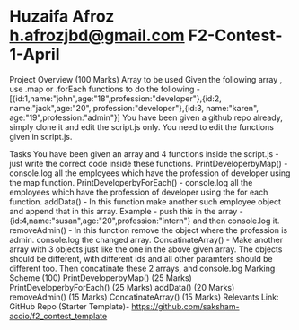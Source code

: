 # Huzaifa Afroz h.afrozjbd@gmail.com F2-Contest-1-April

Project Overview (100 Marks)
Array to be used
Given the following array , use .map or .forEach functions to do the following -
[{id:1,name:"john",age:"18",profession:"developer"},{id:2, name:"jack",age:"20", profession:"developer"},{id:3, name:"karen", age:"19",profession:"admin"}]
You have been given a github repo already, simply clone it and edit the script.js only. You need to edit the functions given in script.js.

Tasks
You have been given an array and 4 functions inside the script.js - just write the correct code inside these functions.
PrintDeveloperbyMap() - console.log all the employees which have the profession of developer using the map function.
PrintDeveloperbyForEach() - console.log all the employees which have the profession of developer using the for each function.
addData() - In this function make another such employee object and append that in this array. Example - push this in the array - {id:4,name:"susan",age:"20",profession:"intern"} and then console.log it.
removeAdmin() - In this function remove the object where the profession is admin. console.log the changed array.
ConcatinateArray() - Make another array with 3 objects just like the one in the above given array.
The objects should be different, with different ids and all other paramters should be different too. Then concatinate these 2 arrays, and console.log
Marking Scheme (100)
PrintDeveloperbyMap() (25 Marks)
PrintDeveloperbyForEach() (25 Marks)
addData() (20 Marks)
removeAdmin() (15 Marks)
ConcatinateArray() (15 Marks)
Relevants Link:
GitHub Repo (Starter Template)- https://github.com/saksham-accio/f2_contest_template

